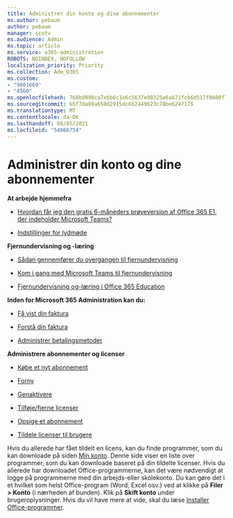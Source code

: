 ```yaml
---
title: Administrer din konto og dine abonnementer
ms.author: pebaum
author: pebaum
manager: scotv
ms.audience: Admin
ms.topic: article
ms.service: o365-administration
ROBOTS: NOINDEX, NOFOLLOW
localization_priority: Priority
ms.collection: Adm_O365
ms.custom:
- "9001669"
- "4560"
ms.openlocfilehash: 768bd098ca7ebb6c1e6c5637e80325e6ab71fcb6d517f8600f7a42f00db478c8
ms.sourcegitcommit: b5f7da89a650d2915dc652449623c78be6247175
ms.translationtype: MT
ms.contentlocale: da-DK
ms.lasthandoff: 08/05/2021
ms.locfileid: "54066754"
---
```

# <a name="manage-your-account-and-subscriptions"></a>Administrer din konto og dine abonnementer

**At arbejde hjemmefra**
- [Hvordan får jeg den gratis 6-måneders prøveversion af Office 365 E1, der indeholder Microsoft Teams?](https://docs.microsoft.com/MicrosoftTeams/e1-trial-license)

- [Indstillinger for lydmøde](https://docs.microsoft.com/alchemyinsights/options-for-audio-conferencing)

**Fjernundervisning og -læring**

- [Sådan gennemfører du overgangen til fjernundervisning](https://www.microsoft.com/education/remote-learning)

- [Kom i gang med Microsoft Teams til fjernundervisning](https://docs.microsoft.com/MicrosoftTeams/remote-learning-edu)

- [Fjernundervisning og-læring i Office 365 Education](https://docs.microsoft.com/MicrosoftTeams/remote-learning-edu)

**Inden for Microsoft 365 Administration kan du:** 

- [Få vist din faktura](https://docs.microsoft.com/microsoft-365/commerce/billing-and-payments/view-your-bill-or-invoice) 

- [Forstå din faktura](https://docs.microsoft.com/microsoft-365/commerce/billing-and-payments/understand-your-invoice)

- [Administrer betalingsmetoder](https://docs.microsoft.com/microsoft-365/commerce/billing-and-payments/manage-payment-methods)

**Administrere abonnementer og licenser** 

- [Købe et nyt abonnement](https://docs.microsoft.com/microsoft-365/commerce/subscriptions/upgrade-to-different-plan)

- [Forny](https://docs.microsoft.com/microsoft-365/commerce/subscriptions/renew-your-subscription) 

- [Genaktivere](https://docs.microsoft.com/microsoft-365/commerce/subscriptions/reactivate-your-subscription)

- [Tilføje/fjerne licenser](https://docs.microsoft.com/microsoft-365/commerce/licenses/buy-licenses)

- [Opsige et abonnement](https://docs.microsoft.com/microsoft-365/commerce/subscriptions/cancel-your-subscription)

- [Tildele licenser til brugere](https://docs.microsoft.com/microsoft-365/admin/manage/assign-licenses-to-users)

Hvis du allerede har fået tildelt en licens, kan du finde programmer, som du kan downloade på siden [Min konto](https://portal.office.com/account/#installs). Denne side viser en liste over programmer, som du kan downloade baseret på din tildelte licenser. Hvis du allerede har downloadet Office-programmerne, kan det være nødvendigt at logge på programmerne med din arbejds-eller skolekonto. Du kan gøre det i et hvilket som helst Office-program (Word, Excel osv.) ved at klikke på **Filer > Konto** (i nærheden af bunden). Klik på **Skift konto** under brugeroplysninger. Hvis du vil have mere at vide, skal du læse [Installer Office-programmer](https://docs.microsoft.com/microsoft-365/admin/setup/install-applications). 
